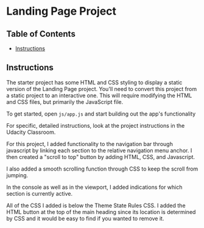 # Landing Page Project

## Table of Contents

* [Instructions](#instructions)

## Instructions

The starter project has some HTML and CSS styling to display a static version of the Landing Page project. You'll need to convert this project from a static project to an interactive one. This will require modifying the HTML and CSS files, but primarily the JavaScript file.

To get started, open `js/app.js` and start building out the app's functionality

For specific, detailed instructions, look at the project instructions in the Udacity Classroom.



For this project, I added functionality to the navigation bar through javascript by linking each section to the relative navigation menu anchor. I then created a "scroll to top" button by adding HTML, CSS, and Javascript.

I also added a smooth scrolling function through CSS to keep the scroll from jumping.

In the console as well as in the viewport, I added indications for which section is currently active.

All of the CSS I added is below the Theme State Rules CSS. I added the HTML button at the top of the main heading since its location is determined by CSS and it would be easy to find if you wanted to remove it.